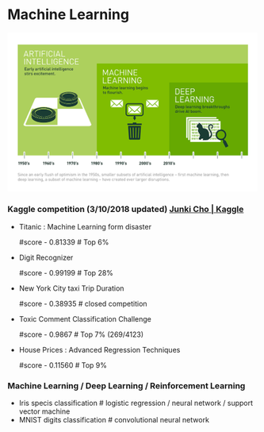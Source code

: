 # Machine Learning

![alt text](/image/Deep_Learning.png "cover_image")

### Kaggle competition (3/10/2018 updated) [Junki Cho | Kaggle](https://www.kaggle.com/jungi21cc)

  - Titanic : Machine Learning form disaster

      #score - 0.81339 # Top 6%

  - Digit Recognizer

      #score - 0.99199 # Top 28%

  - New York City taxi Trip Duration

      #score - 0.38935 # closed competition

  - Toxic Comment Classification Challenge

      #score - 0.9867  # Top 7% (269/4123)

  - House Prices : Advanced Regression Techniques

      #score - 0.11560 # Top 9%

### Machine Learning / Deep Learning / Reinforcement Learning
  - Iris specis classification # logistic regression / neural network / support vector machine
  - MNIST digits classification # convolutional neural network
